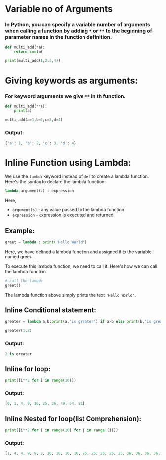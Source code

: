 # Variable no of Arguments

### In Python, you can specify a variable number of arguments when calling a function by adding `*` or `**` to the beginning of parameter names in the function definition.

```python
def multi_add(*a):
    return sum(a)

print(multi_add(1,2,3,4))
```

# Giving keywords as arguments:

### For keyword arguments we give `**` in th function.

```python
def multi_add(**a):
    print(a)

multi_add(a=1,b=2,c=3,d=4)
```

### Output:

```python
{'a': 1, 'b': 2, 'c': 3, 'd': 4}
```

# Inline Function using Lambda:

We use the `lambda` keyword instead of `def` to create a lambda function. Here's the syntax to declare the lambda function:

```python
lambda argument(s) : expression
```

Here,

- `argument(s)` - any value passed to the lambda function
- `expression` - expression is executed and returned

## Example:

```python
greet = lambda : print('Hello World')
```

Here, we have defined a lambda function and assigned it to the variable named greet.

To execute this lambda function, we need to call it. Here's how we can call the lambda function

```python
# call the lambda
greet()
```

The lambda function above simply prints the text `'Hello World'`.

## Inline Conditional statement:

```python
greater = lambda a,b:print(a,'is greater') if a>b else print(b,'is greater')

greater(1,2)
```

### Output:

```python
2 is greater
```

## Inline for loop:

```python
print([i**2 for i in range(10)])
```

### Output:

```python
[0, 1, 4, 9, 16, 25, 36, 49, 64, 81]
```

## Inline Nested for loop(list Comprehension):

```python
print([i**2 for i in range(10) for j in range (i)])
```

### Output:

```python
[1, 4, 4, 9, 9, 9, 16, 16, 16, 16, 25, 25, 25, 25, 25, 36, 36, 36, 36, 36, 36, 49, 49, 49, 49, 49, 49, 49, 64, 64, 64, 64, 64, 64, 64, 64, 81, 81, 81, 81, 81, 81, 81, 81, 81]
```
